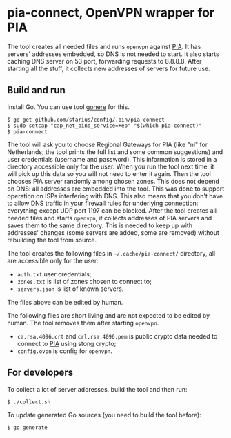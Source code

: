 # pia-connect, OpenVPN wrapper for PIA

The tool creates all needed files and runs `openvpn` against [PIA][pia].
It has servers' addresses embedded, so DNS is not needed to start. It also
starts caching DNS server on 53 port, forwarding requests to 8.8.8.8.
After starting all the stuff, it collects new addresses of servers
for future use.

## Build and run

Install Go. You can use tool [gohere][gohere] for this.

```
$ go get github.com/starius/config/.bin/pia-connect
$ sudo setcap "cap_net_bind_service=+ep" "$(which pia-connect)"
$ pia-connect
```

The tool will ask you to choose Regional Gateways for PIA (like "nl" for
Netherlands; the tool prints the full list and some common suggestions)
and user credentials (username and password). This information is stored
in a directory accessible only for the user. When you run the tool next
time, it will pick up this data so you will not need to enter it again.
Then the tool chooses PIA server randomly among chosen zones. This does
not depend on DNS: all addresses are embedded into the tool. This was done
to support operation on ISPs interfering with DNS. This also means that you
don't have to allow DNS traffic in your firewall rules for underlying
connection: everything except UDP port 1197 can be blocked. After the tool
creates all needed files and starts `openvpn`, it collects addresses of
PIA servers and saves them to the same directory. This is needed to keep up
with addresses' changes (some servers are added, some are removed) without
rebuilding the tool from source.

[gohere]: https://github.com/starius/gohere
[pia]: https://privateinternetaccess.com/

The tool creates the following files in `~/.cache/pia-connect/` directory,
all are accessible only for the user:

  * `auth.txt` user credentials;
  * `zones.txt` is list of zones chosen to connect to;
  * `servers.json` is list of known servers.

The files above can be edited by human.

The following files are short living and are not expected to be edited
by human. The tool removes them after starting `openvpn`.

  * `ca.rsa.4096.crt` and `crl.rsa.4096.pem` is public crypto data needed
    to connect to [PIA][pia] using stong crypto;
  * `config.ovpn` is config for `openvpn`.

## For developers

To collect a lot of server addresses, build the tool and then run:

```
$ ./collect.sh
```

To update generated Go sources (you need to build the tool before):

```
$ go generate
```

